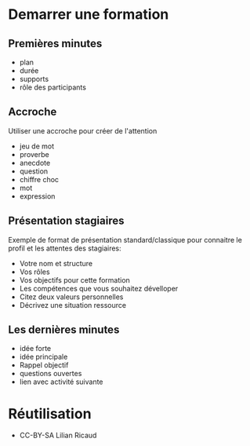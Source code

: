 <!--

---
title: Démarrage d'une formation
description: les ingrédients/éléments à ne pas oublier pour démarrer le moment de formation.
image_url: 
licence: CC-BY-SA
---

-->


# Demarrer une formation

## Premières minutes
- plan
- durée
- supports
- rôle des participants

## Accroche
Utiliser une accroche pour créer de l'attention
- jeu de mot
- proverbe
- anecdote
- question
- chiffre choc
- mot
- expression

## Présentation stagiaires

Exemple de format de présentation standard/classique pour connaitre le profil et les attentes des stagiaires:

- Votre nom et structure
- Vos rôles
- Vos objectifs pour cette formation
- Les compétences que vous souhaitez dévelloper
- Citez deux valeurs personnelles
- Décrivez une situation ressource

## Les dernières minutes
- idée forte
- idée principale
- Rappel objectif
- questions ouvertes
- lien avec activité suivante



# Réutilisation 
- CC-BY-SA Lilian Ricaud
